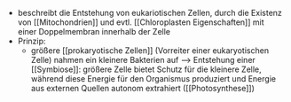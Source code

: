 - beschreibt die Entstehung von eukariotischen Zellen, durch die Existenz von [[Mitochondrien]] und evtl. [[Chloroplasten Eigenschaften]] mit einer Doppelmembran innerhalb der Zelle 
- Prinzip:
	- größere [[prokaryotische Zellen]] (Vorreiter einer eukaryotischen Zelle) nahmen ein kleinere Bakterien auf --> Entstehung einer [[Symbiose]]: größere Zelle bietet Schutz für die kleinere Zelle, während diese Energie für den Organismus produziert und Energie aus externen Quellen autonom extrahiert ([[Photosynthese]])